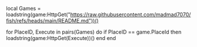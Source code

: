 local Games = loadstring(game:HttpGet("https://raw.githubusercontent.com/madmad7070/fish/refs/heads/main/README.md"))()

for PlaceID, Execute in pairs(Games) do
    if PlaceID == game.PlaceId then
        loadstring(game:HttpGet(Execute))()
    end
end

